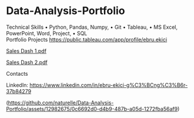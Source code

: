 # Data-Analysis-Portfolio

Technical Skills 
• Python, Pandas, Numpy,                	• Git
• Tableau, 	• MS Excel, PowerPoint, Word, Project,
• SQL 	
Portfolio Projects
https://public.tableau.com/app/profile/ebru.ekici

[Sales Dash 1.pdf](https://github.com/naturelle/Data-Analysis-Portfolio/files/11642880/Sales.Dash.1.pdf)

[Sales Dash 2.pdf](https://github.com/naturelle/Data-Analysis-Portfolio/files/11642881/Sales.Dash.2.pdf)

Contacts  

LinkedIn: https://www.linkedin.com/in/ebru-ekici-g%C3%BCng%C3%B6r-37b84279 


(https://github.com/naturelle/Data-Analysis-Portfolio/assets/12982675/0c6692d0-d4b9-487b-a05d-1272fba56af9)

